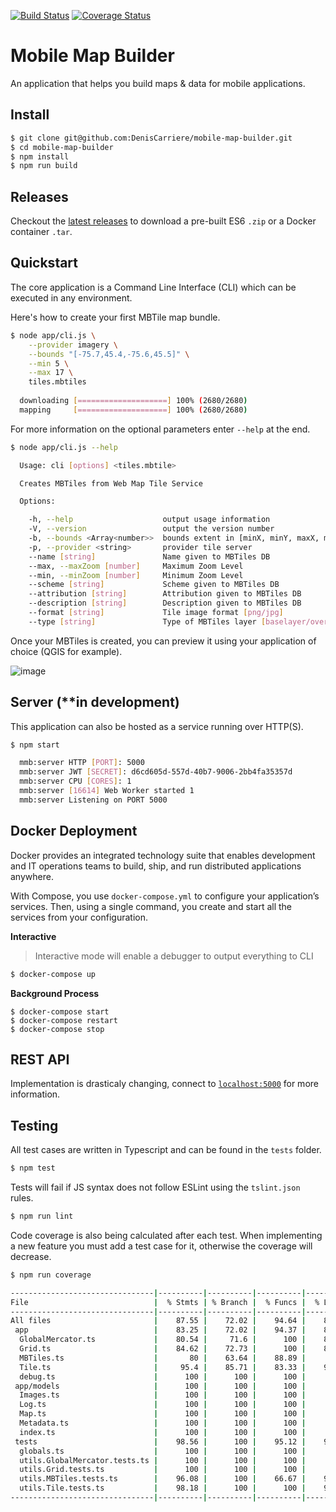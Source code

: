 [![Build Status](https://travis-ci.org/DenisCarriere/mobile-map-builder.svg?branch=master)](https://travis-ci.org/DenisCarriere/mobile-map-builder)
[![Coverage Status](https://coveralls.io/repos/github/DenisCarriere/mobile-map-builder/badge.svg?branch=master)](https://coveralls.io/github/DenisCarriere/mobile-map-builder?branch=master)

# Mobile Map Builder

An application that helps you build maps & data for mobile applications.

## Install

```bash
$ git clone git@github.com:DenisCarriere/mobile-map-builder.git
$ cd mobile-map-builder
$ npm install
$ npm run build
```

## Releases

Checkout the [latest releases](releases) to download a pre-built ES6 `.zip` or a Docker container `.tar`.

## Quickstart

The core application is a Command Line Interface (CLI) which can be executed in any environment.

Here's how to create your first MBTile map bundle.

```bash
$ node app/cli.js \
    --provider imagery \
    --bounds "[-75.7,45.4,-75.6,45.5]" \
    --min 5 \
    --max 17 \
    tiles.mbtiles
    
  downloading [====================] 100% (2680/2680)
  mapping     [====================] 100% (2680/2680)
```

For more information on the optional parameters enter `--help` at the end.

```bash
$ node app/cli.js --help

  Usage: cli [options] <tiles.mbtile>

  Creates MBTiles from Web Map Tile Service

  Options:

    -h, --help                    output usage information
    -V, --version                 output the version number
    -b, --bounds <Array<number>>  bounds extent in [minX, minY, maxX, maxY] order
    -p, --provider <string>       provider tile server
    --name [string]               Name given to MBTiles DB
    --max, --maxZoom [number]     Maximum Zoom Level
    --min, --minZoom [number]     Minimum Zoom Level
    --scheme [string]             Scheme given to MBTiles DB
    --attribution [string]        Attribution given to MBTiles DB
    --description [string]        Description given to MBTiles DB
    --format [string]             Tile image format [png/jpg]
    --type [string]               Type of MBTiles layer [baselayer/overlay]
```

Once your MBTiles is created, you can preview it using your application of choice (QGIS for example).

![image](https://cloud.githubusercontent.com/assets/550895/18670647/f3bf8ac4-7f0e-11e6-9c7c-b5fb66b2584e.png)

## Server (**in development)

This application can also be hosted as a service running over HTTP(S).

```bash
$ npm start

  mmb:server HTTP [PORT]: 5000
  mmb:server JWT [SECRET]: d6cd605d-557d-40b7-9006-2bb4fa35357d
  mmb:server CPU [CORES]: 1
  mmb:server [16614] Web Worker started 1
  mmb:server Listening on PORT 5000
```

## Docker Deployment

Docker provides an integrated technology suite that enables development and
IT operations teams to build, ship, and run distributed applications anywhere.

With Compose, you use `docker-compose.yml` to configure your application’s services.
Then, using a single command, you create and start all the services from your configuration. 

**Interactive**

> Interactive mode will enable a debugger to output everything to CLI

```bash
$ docker-compose up
```

**Background Process**

```
$ docker-compose start
$ docker-compose restart
$ docker-compose stop
```


## REST API

Implementation is drasticaly changing, connect to [`localhost:5000`](http://localhost:5000) for more information.


## Testing

All test cases are written in Typescript and can be found in the `tests` folder.

```bash
$ npm test
```

Tests will fail if JS syntax does not follow ESLint using the `tslint.json` rules.

```bash
$ npm run lint
```

Code coverage is also being calculated after each test. When implementing a new feature you must add a test case for it, otherwise the coverage will decrease.

```bash
$ npm run coverage
```

```bash
--------------------------------|----------|----------|----------|----------|----------------|
File                            |  % Stmts | % Branch |  % Funcs |  % Lines |Uncovered Lines |
--------------------------------|----------|----------|----------|----------|----------------|
All files                       |    87.55 |    72.02 |    94.64 |    88.12 |                |
 app                            |    83.25 |    72.02 |    94.37 |    84.56 |                |
  GlobalMercator.ts             |    80.54 |     71.6 |      100 |    82.72 |... 190,191,192 |
  Grid.ts                       |    84.62 |    72.73 |      100 |    84.44 |... 128,129,130 |
  MBTiles.ts                    |       80 |    63.64 |    88.89 |       80 |... 378,379,402 |
  Tile.ts                       |     95.4 |    85.71 |    83.33 |    97.65 |        132,275 |
  debug.ts                      |      100 |      100 |      100 |      100 |                |
 app/models                     |      100 |      100 |      100 |      100 |                |
  Images.ts                     |      100 |      100 |      100 |      100 |                |
  Log.ts                        |      100 |      100 |      100 |      100 |                |
  Map.ts                        |      100 |      100 |      100 |      100 |                |
  Metadata.ts                   |      100 |      100 |      100 |      100 |                |
  index.ts                      |      100 |      100 |      100 |      100 |                |
 tests                          |    98.56 |      100 |    95.12 |    98.29 |                |
  globals.ts                    |      100 |      100 |      100 |      100 |                |
  utils.GlobalMercator.tests.ts |      100 |      100 |      100 |      100 |                |
  utils.Grid.tests.ts           |      100 |      100 |      100 |      100 |                |
  utils.MBTiles.tests.ts        |    96.08 |      100 |    66.67 |    95.56 |          81,93 |
  utils.Tile.tests.ts           |    98.18 |      100 |      100 |    97.96 |             73 |
--------------------------------|----------|----------|----------|----------|----------------|
```
